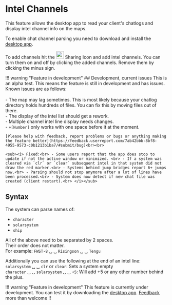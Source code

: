# Intel Channels
This feature allows the desktop app to read your client's chatlogs and display intel channel info on the maps. 

To enable chat channel parsing you need to download and install the [desktop app](https://www.dropbox.com/s/x2dgjwiof2frek3/Eveeye_v003.exe?dl=0).

To add channels hit the <img src="https://raw.githubusercontent.com/Risingson/eedocs/master/docs/images/Share-100_off.png" width="24" height="24" > Sharing Icon and add intel channels. You can turn them on and off by clicking the added channels. Remove them by clicking the minus sign.

!!! warning "Feature in development"
    ## Development, current issues
    This is an alpha test. This means the feature is still in development and has issues.<br>Known issues are as follows:<br><br>
    - The map may lag sometimes. This is most likely because your chatlog directory holds hundreds of files. You can fix this by moving files out of there.<br>
    - The display of the intel list should get a rework.<br>
    - Multiple channel intel line display needs changes.<br>
    - `+[Number]` only works with one space before it at the moment.<br>

    [Please help with feedback, report problems or bugs or anything making the feature better](https://feedback.userreport.com/7ab42bbb-8bf8-4955-9573-c0b1213b1ba7/#submit/bug)<br><br>
    
    <sub><i> Fixed:<br> - Some users report that the app does stop to update if not the active window or minimized. <br> - If a system was cleared via `clr` or `clear` subsequent intel in that system did not draw the red marker.<br> - Systems behind jump bridges report 6+ jumps now.<br> - Parsing should not stop anymore after a lot of lines have been processed.<br> - System does now detect if new chat file was created (client restart).<br> </i></sub>

    
## Syntax
The system can parse names of:

 - `character` 
 - `solarsystem`
 - `ship` 

All of the above need to be separated by 2 spaces.<br>Their order does not matter.<br> For example: `FWST-8` &#9251; &#9251; `Risingson` &#9251; &#9251; `Tengu`

Additionally you can use the following at the end of an intel line:<br>
`solarsystem` &#9251; &#9251; `clr` or `clear`: Sets a system empty<br>
`character` &#9251; &#9251; `solarsystem` &#9251; &#9251; `+5`: Will add +5 or any other number behind the plus.

!!! warning "Feature in development"
    This feature is currently under development. You can test it by downloading the [desktop app](https://eveeye.readthedocs.io/en/latest/desktop-app/). [Feedback](https://eveeye.readthedocs.io/en/latest/#Feedback) more than welcome !!
<!--stackedit_data:
eyJoaXN0b3J5IjpbNDcxMDI2ODYsMTg5MTIzODIzMCwtNjMwMz
c3NjYwLDIwOTczMjkyNDIsLTExMjk0MTc2NjIsMTU4ODA4ODE1
LC01NjIxODIzNTIsMTk1ODU0OTQxLC0xODkyMDk4ODUxLC0xOT
E3MzgxNDU0LC05MDc3NTU1MjYsMTI5MzE2MjcyMywxMjkzMTYy
NzIzLDE5ODQyMTkwMSwtMTEyNDIxNjM1Nyw2OTQ5MjUxMDEsMT
g5MDYwMDkxNSwtMjQ5OTcyNTYzLC0xMzE4MzQ4ODcwLDEwOTYx
MTcxMzNdfQ==
-->
